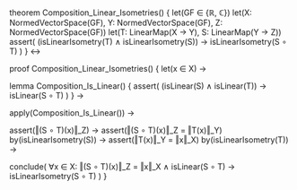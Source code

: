theorem Composition_Linear_Isometries() {
  let(GF ∈ {ℝ, ℂ})
  let(X: NormedVectorSpace(GF), Y: NormedVectorSpace(GF), Z: NormedVectorSpace(GF))
  let(T: LinearMap(X → Y), S: LinearMap(Y → Z))
  assert(
    (isLinearIsometry(T) ∧ isLinearIsometry(S)) →
    isLinearIsometry(S ∘ T)
  )
} ↔

proof Composition_Linear_Isometries() {
  let(x ∈ X) →
  
  lemma Composition_Is_Linear() {
    assert(
      (isLinear(S) ∧ isLinear(T)) →
      isLinear(S ∘ T)
    )
  } →
  
  apply(Composition_Is_Linear()) →
  
  assert(‖(S ∘ T)(x)‖_Z) →
  assert(‖(S ∘ T)(x)‖_Z = ‖T(x)‖_Y) by(isLinearIsometry(S)) →
  assert(‖T(x)‖_Y = ‖x‖_X) by(isLinearIsometry(T)) →
  
  conclude(
    ∀x ∈ X: ‖(S ∘ T)(x)‖_Z = ‖x‖_X ∧ isLinear(S ∘ T) →
    isLinearIsometry(S ∘ T)
  )
}